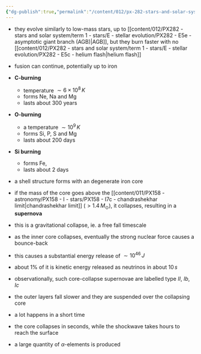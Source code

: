 ```yaml
---
{"dg-publish":true,"permalink":"/content/012/px-282-stars-and-solar-system/term-1-stars/e-stellar-evolution/px-282-e6-higher-mass-stars/","noteIcon":"1","created":"2025-08-27T13:14:26.290+01:00","updated":"2024-12-22T17:10:12.000+00:00"}
---
```


- they evolve similarly to low-mass stars, up to [[content/012/PX282 - stars and solar system/term 1 - stars/E - stellar evolution/PX282 - E5e - asymptotic giant branch (AGB)\|AGB]], but they burn faster with no [[content/012/PX282 - stars and solar system/term 1 - stars/E - stellar evolution/PX282 - E5c - helium flash\|helium flash]]
- fusion can continue, potentially up to iron

- **C-burning** 
	- temperature $\sim 6\times10^{8}\,K$ 
	- forms Ne, Na and Mg
	- lasts about $300$ years
- **O-burning**
	- a temperature $\sim 10^{9}\,K$ 
	- forms Si, P, S and Mg
	- lasts about ${} 200$ days
- **Si burning** 
	- forms Fe, 
	- lasts about 2 days 

- a shell structure forms with an  degenerate iron core
- if the mass of the core goes above the [[content/011/PX158 - astronomy/PX158 - I - stars/PX158 - I7c - chandrashekhar limit\|chandrashekhar limit]] $(>1.4\,M_\odot)$, it collapses, resulting in a **supernova**
- this is a gravitational collapse, ie. a free fall timescale
- as the inner core collapses, eventually the strong nuclear force causes a bounce-back
- this causes a substantial energy release of $\sim 10^{46}\,J$
- about 1% of it is kinetic energy released as neutrinos in about $10\,s$
- observationally, such core-collapse supernovae are labelled type $II$, ${} Ib$, ${} Ic$
- the outer layers fall slower and they are suspended over the collapsing core
- a lot happens in a short time
- the core collapses in seconds, while the shockwave takes hours to reach the surface
- a large quantity of $\alpha$-elements is produced
